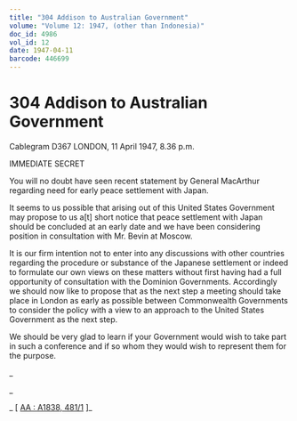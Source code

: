 ```yaml
---
title: "304 Addison to Australian Government"
volume: "Volume 12: 1947, (other than Indonesia)"
doc_id: 4986
vol_id: 12
date: 1947-04-11
barcode: 446699
---
```


# 304 Addison to Australian Government

Cablegram D367 LONDON, 11 April 1947, 8.36 p.m.

IMMEDIATE SECRET

You will no doubt have seen recent statement by General MacArthur regarding need for early peace settlement with Japan.

It seems to us possible that arising out of this United States Government may propose to us a[t] short notice that peace settlement with Japan should be concluded at an early date and we have been considering position in consultation with Mr. Bevin at Moscow.

It is our firm intention not to enter into any discussions with other countries regarding the procedure or substance of the Japanese settlement or indeed to formulate our own views on these matters without first having had a full opportunity of consultation with the Dominion Governments. Accordingly we should now like to propose that as the next step a meeting should take place in London as early as possible between Commonwealth Governments to consider the policy with a view to an approach to the United States Government as the next step.

We should be very glad to learn if your Government would wish to take part in such a conference and if so whom they would wish to represent them for the purpose.

_

_

_ [ [AA : A1838, 481/1](http://www.naa.gov.au/cgi-bin/Search?O=I&Number=446699) ]_
